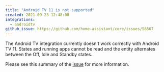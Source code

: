 ```yaml
---
title: "Android TV 11 is not supported"
created: 2021-09-23 12:48:00
integrations:
  - androidtv
github_issue: https://github.com/home-assistant/core/issues/56567
---
```


The Android TV integration currently doesn't work correctly with Android TV 11. States and running apps cannot be read and the entity alternates between the Off, Idle and Standby states.

Please see this summary of the [issue](https://github.com/home-assistant/core/issues/56567) for more information. 
